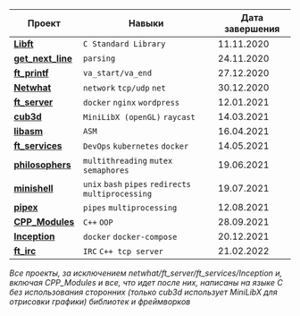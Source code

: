 |  Проект | Навыки | Дата завершения |
| ------ | ------ | ------ |
| [**Libft**](https://github.com/eeeyyeeezz/libft) | `C Standard Library` | 11.11.2020
| [**get_next_line**](https://github.com/eeeyyeeezz/get_next_line) | `parsing` | 24.11.2020
| [**ft_printf**](https://github.com/eeeyyeeezz/ft_printf) | `va_start/va_end` |  27.12.2020 
| [**Netwhat**](https://www.youtube.com/watch?v=dQw4w9WgXcQ)| `network` `tcp/udp` `net` | 30.12.2020 
| [**ft_server**](https://github.com/eeeyyeeezz/ft_server) | `docker` `nginx` `wordpress` | 12.01.2021
| [**cub3d**](https://github.com/eeeyyeeezz/cub3d) | `MiniLibX (openGL)` `raycast` | 14.03.2021
| [**libasm**](https://github.com/eeeyyeeezz/libasm) |  `ASM` | 16.04.2021
| [**ft_services**](https://github.com/eeeyyeeezz/ft_services) | `DevOps` `kubernetes` `docker` | 14.05.2021
| [**philosophers**](https://github.com/eeeyyeeezz/philosophers) | `multithreading` `mutex` `semaphores` | 19.06.2021
| [**minishell**](https://github.com/eeeyyeeezz/minishell_gmorra_sysilla) | `unix` `bash` `pipes` `redirects` `multiprocessing` | 19.07.2021
| [**pipex**](https://github.com/eeeyyeeezz/pipex) | `pipes` `multiprocessing` | 12.08.2021
| [**CPP_Modules**](https://github.com/eeeyyeeezz/CPP_Modules) |`C++` `OOP` | 28.09.2021
| [**Inception**](https://github.com/eeeyyeeezz/Inception) |`docker` `docker-compose` | 20.12.2021
| [**ft_irc**](https://github.com/eeeyyeeezz/ft_irc) |`IRC` `C++ tcp server` | 21.02.2022

*Все проекты, за исключением netwhat/ft_server/ft_services/Inception и, включая CPP_Modules и все, что идет после них, написаны на языке С без использования сторонних (только cub3d использует MiniLibX для отрисовки графики) библиотек и фреймворков*
